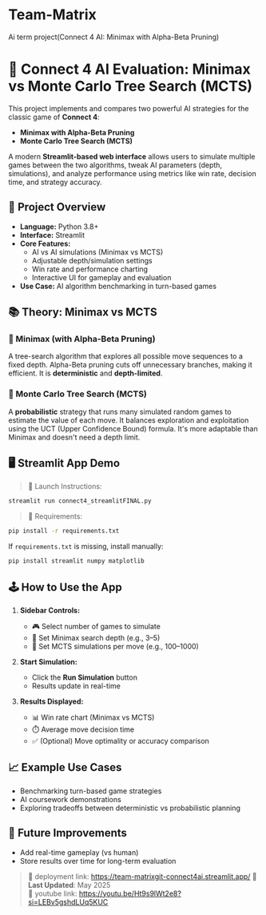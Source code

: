 # Team-Matrix
Ai term project(Connect 4 AI: Minimax with Alpha-Beta Pruning)
# 🤖 Connect 4 AI Evaluation: Minimax vs Monte Carlo Tree Search (MCTS)

This project implements and compares two powerful AI strategies for the classic game of **Connect 4**:

- **Minimax with Alpha-Beta Pruning**
- **Monte Carlo Tree Search (MCTS)**

A modern **Streamlit-based web interface** allows users to simulate multiple games between the two algorithms, tweak AI parameters (depth, simulations), and analyze performance using metrics like win rate, decision time, and strategy accuracy.

## 🧩 Project Overview

- **Language:** Python 3.8+
- **Interface:** Streamlit
- **Core Features:**
  - AI vs AI simulations (Minimax vs MCTS)
  - Adjustable depth/simulation settings
  - Win rate and performance charting
  - Interactive UI for gameplay and evaluation
- **Use Case:** AI algorithm benchmarking in turn-based games


## 📚 Theory: Minimax vs MCTS

### 🔁 Minimax (with Alpha-Beta Pruning)
A tree-search algorithm that explores all possible move sequences to a fixed depth. Alpha-Beta pruning cuts off unnecessary branches, making it efficient. It is **deterministic** and **depth-limited**.

### 🌲 Monte Carlo Tree Search (MCTS)
A **probabilistic** strategy that runs many simulated random games to estimate the value of each move. It balances exploration and exploitation using the UCT (Upper Confidence Bound) formula. It's more adaptable than Minimax and doesn't need a depth limit.

## 🖥️ Streamlit App Demo

> 🔧 Launch Instructions:
```bash
streamlit run connect4_streamlitFINAL.py
```

> 🧪 Requirements:
```bash
pip install -r requirements.txt
```

If `requirements.txt` is missing, install manually:
```bash
pip install streamlit numpy matplotlib
```

## 🕹️ How to Use the App

1. **Sidebar Controls:**
   - 🎮 Select number of games to simulate
   - 🧠 Set Minimax search depth (e.g., 3–5)
   - 🎲 Set MCTS simulations per move (e.g., 100–1000)

2. **Start Simulation:**
   - Click the **Run Simulation** button
   - Results update in real-time

3. **Results Displayed:**
   - 📊 Win rate chart (Minimax vs MCTS)
   - ⏱️ Average move decision time
   - ✅ (Optional) Move optimality or accuracy comparison


## 📈 Example Use Cases

- Benchmarking turn-based game strategies
- AI coursework demonstrations
- Exploring tradeoffs between deterministic vs probabilistic planning

## 📌 Future Improvements

- Add real-time gameplay (vs human)
- Store results over time for long-term evaluation
  
> 🔗 deployment link: https://team-matrixgit-connect4ai.streamlit.app/
> 📅 **Last Updated**: May 2025  
> 🔗 youtube link: https://youtu.be/Ht9s9lWt2e8?si=LEBv5gshdLUq5KUC

